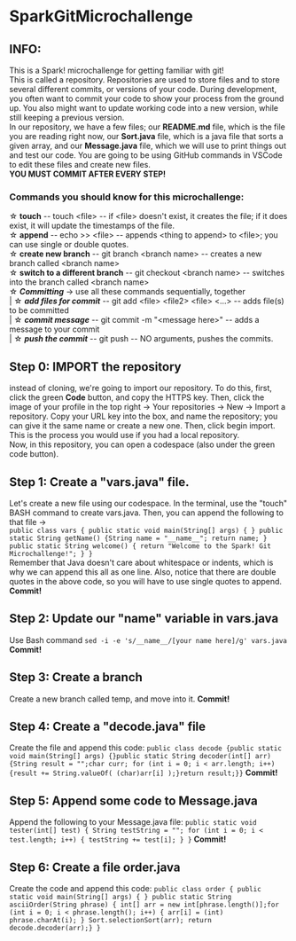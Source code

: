 # SparkGitMicrochallenge

## INFO:
This is a Spark! microchallenge for getting familiar with git!  
This is called a repository. Repositories are used to store files and to store several different commits, or versions of your code. During development, you often want to commit your code to show your process from the ground up. You also might want to update working code into a new version, while still keeping a previous version.  
In our repository, we have a few files; our **README.md** file, which is the file you are reading right now, our **Sort.java** file, which is a java file that sorts a given array, and our **Message.java** file, which we will use to print things out and test our code. You are going to be using GitHub commands in VSCode to edit these files and create new files.  
**YOU MUST COMMIT AFTER EVERY STEP!**  

### Commands you should know for this microchallenge:  
   ☆ **touch** -- touch \<file\> -- if \<file\> doesn't exist, it creates the file; if it does exist, it will update the timestamps of the file.  
   ☆ **append** -- echo <thing to append> >> \<file\> -- appends \<thing to append\> to \<file\>; you can use single or double quotes.  
   ☆ **create new branch** -- git branch \<branch name\> -- creates a new branch called \<branch name\>  
   ☆ **switch to a different branch** -- git checkout \<branch name\> -- switches into the branch called \<branch name\>  
   ☆ **_Committing_** -> use all these commands sequentially, together  
   |  ☆ **_add files for commit_** -- git add \<file\> \<file2\> \<file\> <...> -- adds file(s) to be committed  
   |  ☆ **_commit message_** -- git commit -m "\<message here\>" -- adds a message to your commit  
   |  ☆ **_push the commit_** -- git push -- NO arguments, pushes the commits.  

               
               


## Step 0: IMPORT the repository  
instead of cloning, we're going to import our repository. To do this, first, click the green **Code** button, and copy the HTTPS key. Then, click the image of your profile in the top right -> Your repositories -> New -> Import a repository. Copy your URL key into the box, and name the repository; you can give it the same name or create a new one. Then, click begin import. This is the process you would use if you had a local repository.  
Now, in this repository, you can open a codespace (also under the green code button).

## Step 1: Create a "vars.java" file.  
Let's create a new file using our codespace. In the terminal, use the "touch" BASH command to create vars.java. Then, you can append the following to that file ->  
`public class vars { public static void main(String[] args) { } public static String getName() {String name = "__name__"; return name; } public static String welcome() { return "Welcome to the Spark! Git Microchallenge!"; } }`  
Remember that Java doesn't care about whitespace or indents, which is why we can append this all as one line. Also, notice that there are double quotes in the above code, so you will have to use single quotes to append.  
**Commit!**  

## Step 2: Update our "name" variable in vars.java  
Use Bash command `sed -i -e 's/__name__/[your name here]/g' vars.java`  
**Commit!**  

## Step 3: Create a branch  
Create a new branch called temp, and move into it.
**Commit!**    

    
## Step 4: Create a "decode.java" file  
Create the file and append this code:
`public class decode {public static void main(String[] args) {}public static String decoder(int[] arr) {String result = "";char curr; for (int i = 0; i < arr.length; i++) {result += String.valueOf( (char)arr[i] );}return result;}}`
**Commit!**  

## Step 5: Append some code to Message.java  
Append the following to your Message.java file:
`public static void tester(int[] test) { String testString = ""; for (int i = 0; i < test.length; i++) { testString += test[i]; } }`
**Commit!**

## Step 6: Create a file order.java  
Create the code and append this code:
`public class order { public static void main(String[] args) { } public static String asciiOrder(String phrase) { int[] arr = new int[phrase.length()];for (int i = 0; i < phrase.length(); i++) { arr[i] = (int) phrase.charAt(i); } Sort.selectionSort(arr); return decode.decoder(arr);} } `

